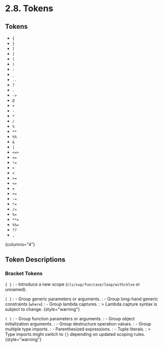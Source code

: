 # 2.8. Tokens

## Tokens

- `{`
- `}`
- `[`
- `]`
- `(`
- `)`
- `:`
- `_`
- `..`
- `?`
- `.`
- `->`
- `@`
- `+`
- `-`
- `*`
- `/`
- `%`
- `**`
- `%%`
- `&`
- `|`
- `<=>`
- `==`
- `!=`
- `>`
- `<`
- `>=`
- `<=`
- `=`
- `+=`
- `-=`
- `*=`
- `/=`
- `%=`
- `**=`
- `%%=`
- `??`
- `,`

{columns="4"}

## Token Descriptions

### Bracket Tokens

`{ }`
: - Introduce a new scope (`cls/sup/fun/case/loop/with/else` or unnamed).

`[ ]`
: - Group generic parameters or arguments.
: - Group long-hand generic constraints (`where`)
: - Group lambda captures.
: > Lambda capture syntax is subject to change. {style="warning"}

`( )`
: - Group function parameters or arguments.
: - Group object initialization arguments.
: - Group destructure operation values.
: - Group multiple type imports.
: - Parenthesized expressions.
: - Tuple literals.
: > Type imports might switch to `{}` depending on updated scoping rules. {style="warning"}
